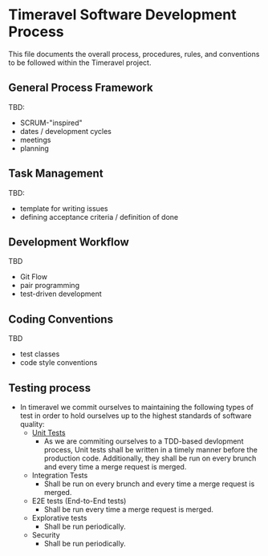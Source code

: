 # Timeravel Software Development Process

This file documents the overall process, procedures, rules, and conventions to be followed within the Timeravel project.

## General Process Framework

TBD:

* SCRUM-"inspired"
* dates / development cycles
* meetings
* planning


## Task Management

TBD:

* template for writing issues
* defining acceptance criteria / definition of done


## Development Workflow

TBD

* Git Flow
* pair programming
* test-driven development


## Coding Conventions

TBD

* test classes
* code style conventions

## Testing process

- In timeravel we commit ourselves to maintaining the following types of test in order to hold ourselves up to the highest standards of software quality:
    - [Unit Tests](https://martinfowler.com/bliki/UnitTest.html)
        - As we are commiting ourselves to a TDD-based devlopment process, Unit tests shall be written in a timely manner before the production code. Additionally, they shall be run on every brunch and every time a merge request is merged.
    - Integration Tests
        - Shall be run on every brunch and every time a merge request is merged.
    - E2E tests (End-to-End tests)
        - Shall be run every time a merge request is merged.
    - Explorative tests
        - Shall be run periodically. 
    - Security
        - Shall be run periodically.   